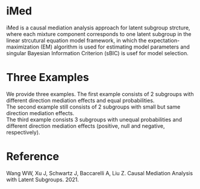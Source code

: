 # iMed
iMed is a causal mediation analysis approach for latent subgroup strcture, where each mixture component corresponds to one latent subgroup in the linear strcutural equation model framework, in which the expectation-maximization (EM) algorithm is used for estimating model parameters and singular Bayesian Information Criterion (sBIC) is usef for model selection.

# Three Examples
We provide three examples. 
The first example consists of 2 subgroups with different direction mediation effects and equal probabilities.  
The second example still consists of 2 subgroups with small but same direction mediation effects.  
The third example consists 3 subgroups with unequal probabilities and different direction mediation effects (positive, null and negative, respectively).

# Reference
Wang WW,  Xu J, Schwartz J, Baccarelli A, Liu Z. Causal Mediation Analysis with Latent Subgroups. 2021. 
